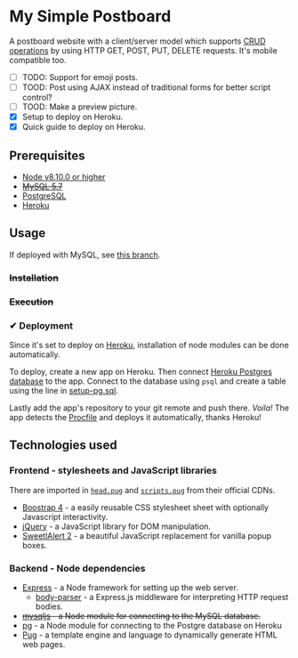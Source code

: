 # My Simple Postboard

A postboard website with a client/server model which supports [CRUD operations](https://en.wikipedia.org/wiki/Create,_read,_update_and_delete) by using HTTP GET, POST, PUT, DELETE requests. It's mobile compatible too.

- [ ] TODO: Support for emoji posts.
- [ ] TOOD: Post using AJAX instead of traditional forms for better script control?
- [ ] TOOD: Make a preview picture.
- [x] Setup to deploy on Heroku.
- [x] Quick guide to deploy on Heroku.

## Prerequisites

- [Node v8.10.0 or higher](https://nodejs.org/)
- ~~[MySQL 5.7](https://www.mysql.com/)~~
- [PostgreSQL](https://www.postgresql.org/)
- [Heroku](https://www.heroku.com/)

## Usage

If deployed with MySQL, see [this branch](https://github.com/ytjchan/my-simple-postboard/tree/master).

### ~~Installation~~

### ~~Execution~~

### ✔ Deployment

Since it's set to deploy on [Heroku](https://www.heroku.com/), installation of node modules can be done automatically.

To deploy, create a new app on Heroku. Then connect [Heroku Postgres database](https://elements.heroku.com/addons/heroku-postgresql) to the app. Connect to the database using `psql` and create a table using the line in [setup-pg.sql](./setup-pg.sql).

Lastly add the app's repository to your git remote and push there. _Voila!_ The app detects the [Procfile](./Procfile) and deploys it automatically, thanks Heroku!

## Technologies used

### Frontend - stylesheets and JavaScript libraries

There are imported in [`head.pug`](./views/includes/head.pug) and [`scripts.pug`](./views/includes/scripts.pug) from their official CDNs.

- [Boostrap 4](https://getbootstrap.com/) - a easily reusable CSS stylesheet sheet with optionally Javascript interactivity.
- [jQuery](https://jquery.com/) - a JavaScript library for DOM manipulation.
- [SweetlAlert 2](https://sweetalert2.github.io/) - a beautiful JavaScript replacement for vanilla popup boxes.

### Backend - Node dependencies

- [Express](http://expressjs.com/) - a Node framework for setting up the web server.
  - [body-parser](https://www.npmjs.com/package/body-parser) - a Express.js middleware for interpreting HTTP request bodies.
- ~~[mysqljs](https://github.com/mysqljs/mysql) - a Node module for connecting to the MySQL database.~~
- [pg](https://node-postgres.com/) - a Node module for connecting to the Postgre database on Heroku
- [Pug](https://pugjs.org/) - a template engine and language to dynamically generate HTML web pages.